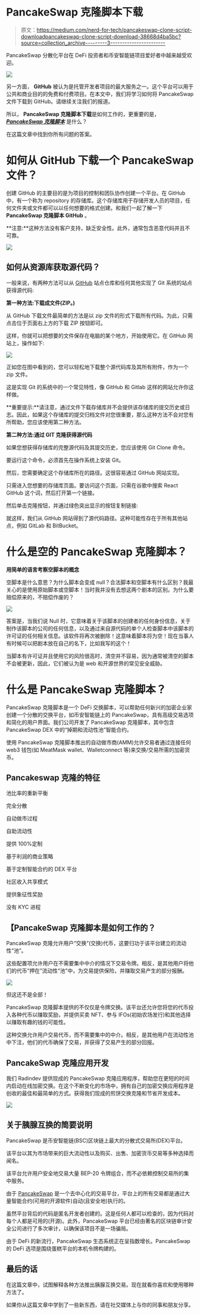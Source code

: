 # PancakeSwap 克隆脚本下载

> 原文：<https://medium.com/nerd-for-tech/pancakeswap-clone-script-downloadpancakeswap-clone-script-download-38668d4ba5bc?source=collection_archive---------3----------------------->

PancakeSwap 分散化平台在 DeFi 投资者和币安智能链项目爱好者中越来越受欢迎。

![](img/58157f25f54c62422aaf779437eacf7e.png)

另一方面， **GitHub** 被认为是托管开发者项目的最大服务之一。这个平台可以用于公共和商业目的的免费和付费项目。在本文中，我们将学习如何将 PancakeSwap 文件下载到 GitHub。请继续关注我们的报道。

所以， **PancakeSwap 克隆脚本下载**是如何工作的，更重要的是， [***PancakeSwap 克隆脚本***](https://radindev.com/pancakeswap-clone-script/) 是什么？

在这篇文章中找到你所有问题的答案。

# **如何从 GitHub 下载一个 PancakeSwap 文件？**

创建 GitHub 的主要目的是为项目的控制和团队协作创建一个平台。在 GitHub 中，有一个称为 repository 的存储库。这个存储库用于存储开发人员的项目，任何文件夹或文件都可以以任何想要的格式创建。和我们一起了解一下 **PancakeSwap 克隆脚本 GitHub** 。

**注意:**这种方法没有客户支持，缺乏安全性。此外，通常包含恶意代码并且不可靠。

![](img/af721e3b9dc386824d72df109cd7f263.png)

## **如何从资源库获取源代码？**

一般来说，有两种方法可以从 [GitHub](https://github.com/PancakeSwap-clone) 站点仓库和任何其他实现了 Git 系统的站点获得源代码:

**第一种方法:下载成文件(ZIP。)**

从 GitHub 下载文件最简单的方法是以 zip 文件的形式下载所有代码。为此，只需点击位于页面右上方的下载 ZIP 按钮即可。

这样，你就可以把想要的文件保存在电脑的某个地方，开始使用它。在 GitHub 网站上，操作如下:

![](img/c0f3761c44b2541baf3907eb4b0c522f.png)

正如您在图中看到的，您可以轻松地下载整个源代码库及其所有附件，作为一个 zip 文件。

这是实现 Git 的系统中的一个常见特性，像 GitHub 和 Gitlab 这样的网站允许你这样做。

**重要提示:**请注意，通过文件下载存储库并不会提供该存储库的提交历史或日志。因此，如果这个存储库的提交归档文件对您很重要，那么这种方法不会对您有所帮助，您应该使用第二种方法。

**第二种方法:通过 GIT 克隆获得源代码**

如果您想获得存储库的完整源代码及其提交历史，您应该使用 Git Clone 命令。

要运行这个命令，必须首先在操作系统上安装 Git。

然后，您需要确定这个存储库所在的路径。这很容易通过 GitHub 网站实现。

只需进入您想要的存储库页面。要访问这个页面，只需在谷歌中搜索 React GitHub 这个词，然后打开第一个链接。

然后单击克隆按钮，并通过绿色突出显示的按钮复制链接:

就这样，我们从 GitHub 网站得到了源代码路径。这种可能性存在于所有其他站点，例如 GitLab 和 BitBucket。

# **什么是空的 PancakeSwap 克隆脚本？**

**用简单的语言考察空脚本的概念**

空脚本是什么意思？为什么脚本会变成 null？合法脚本和空脚本有什么区别？我最关心的是使用原始脚本或空脚本！当时我并没有去想这两个剧本的区别。为什么要赔偿原来的，不赔偿作废的？

![](img/a0140b79431948045e1e4442b1c9808e.png)

答案是，当我们说 Null 时，它意味着关于该脚本的创建者的任何身份信息，关于制作该脚本的公司的任何信息，以及通过来自源代码的单个人检查脚本中该脚本的许可证的任何相关信息。该软件将再次被删除！这意味着脚本将为空！现在当事人有时候可以把剧本放在自己的名下，比如我写的这个！

当脚本有许可证并且使用它的风险很高时，清空并不容易，因为通常被清空的脚本不会被更新，因此，它们被认为是 web 和开源世界的常见安全威胁。

# **什么是 PancakeSwap 克隆脚本？**

PancakeSwap 克隆脚本是一个 DeFi 交换脚本，可以帮助任何新兴的加密企业家创建一个分散的交换平台，如币安智能链上的 PancakeSwap，具有高级交易选项和简化的用户界面。我们公司开发了 PancakeSwap 克隆脚本，其中包含 PancakeSwap DEX 中的“掉期和流动性池”智能合约。

使用 PancakeSwap 克隆脚本推出的自动做市商(AMM)允许交易者通过连接任何 web3 钱包(如 MeatMask wallet、Walletconnect 等)来交换/交易所需的加密货币。

## **Pancakeswap 克隆的特征**

池比率的重新平衡

完全分散

自动做市过程

自助流动性

提供 100%定制

基于利润的商业策略

基于定制智能合约的 DEX 平台

社区收入共享模式

提供象征性奖励

没有 KYC 进程

## 【PancakeSwap 克隆脚本是如何工作的？

PancakeSwap 克隆允许用户“交换”(交换)代币，这要归功于该平台建立的流动性“池”。

这些配置项允许用户在不需要集中中介的情况下交易令牌。相反，是其他用户将他们的代币“押在”流动性“池”中，为交易提供保险，并赚取交易产生的部分报酬。

![](img/ef7eba0f1294585265a1033e067815f2.png)

但这还不是全部！

PancakeSwap 克隆脚本提供的不仅仅是令牌交换。该平台还允许您将您的代币投入各种代币以赚取奖励，并提供买卖 NFT、参与 IFOs(初始农场发行)和其他选择以赚取有趣的钱的可能性。

这种交换允许用户交易代币，而不需要集中的中介。相反，是其他用户在流动性池中下注，他们的代币确保了交易，并获得了交易产生的部分回报。

## **PancakeSwap 克隆应用开发**

我们 Radindev 提供现成的 PancakeSwap 克隆应用程序，帮助您在更短的时间内启动在线加密交换。在这个不断变化的市场中，拥有自己的加密交换应用程序是创收的最佳和最简单的方式。获得我们现成的煎饼交换克隆和节省开发成本。

![](img/fe587ab6f609518f44354dc5c887fa85.png)

## **关于胰腺互换的简要说明**

PancakeSwap 是币安智能链(BSC)区块链上最大的分散式交易所(DEX)平台。

该平台以其为市场带来的巨大流动性以及购买、出售、加密货币交易等多种选择而闻名。

该平台允许用户安全地交易大量 BEP-20 令牌组合，而不必依赖控制交易所的集中服务。

由于 [PancakeSwap](https://pancakeswap.finance/) 是一个去中心化的交易平台，平台上的所有交易都是通过大量智能合约(可用的开源软件)自动(且安全地)执行的。

虽然平台背后的代码是匿名开发者创建的。这是任何人都可以检查的，因为代码对每个人都是可用的(开源)。此外，PancakeSwap 平台已经由著名的区块链审计安全公司进行了多次审计，以确保该项目不是一场骗局。

由于 DeFi 的新流行，PancakeSwap 生态系统正在呈指数增长。PancakeSwap 的 DeFi 选项是围绕蛋糕平台的本机令牌构建的。

## **最后的话**

在这篇文章中，试图解释各种方法推出胰腺互换交易。现在就看你喜欢和使用哪种方法了。

如果你从这篇文章中学到了一些新东西，请在社交媒体上与你的同事和朋友分享。